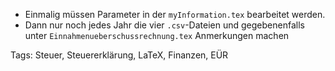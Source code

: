 * Einmalig müssen Parameter in der `myInformation.tex` bearbeitet werden.
* Dann nur noch jedes Jahr die vier `.csv`-Dateien und gegebenenfalls
  unter `Einnahmenueberschussrechnung.tex` Anmerkungen machen

Tags: Steuer, Steuererklärung, LaTeX, Finanzen, EÜR
